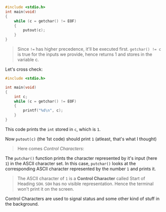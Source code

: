 ```c
#include <stdio.h>
int main(void)
{
    while (c = getchar() != EOF)
    {
        putout(c);
    }
}
```
>Since `!=` has higher precedence, it'll be executed first.
`getchar() != c` is true for the inputs we provide, hence returns 1 and stores in the variable c.

Let's cross check:
```c
#include <stdio.h>

int main(void)
{
    int c;
    while (c = getchar() != EOF)
    {
        printf("%d\n", c);
    }
}
```
This code prints the `int` stored in `c`, which is `1`.

Now `putout(c)` (the 1st code) should print `1` (atleast, that's what I thought)

>Here comes *Control Characters*:

The `putchar()` function prints the character represented by it's input (here `1`) in the ASCII character set.
In this case, `putchar()` looks at the corresponding ASCII character represented by the number `1` and prints it.
>The ASCII character of `1` is a **Control Character** called Start of Heading `SOH`.
>`SOH` has no visible representation. Hence the terminal won't print it on the screen.

Control Characters are used to signal status and some other kind of stuff in the background.